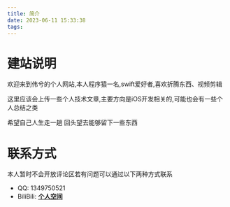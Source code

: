 ```yaml
---
title: 简介
date: 2023-06-11 15:33:38
tags:
---
```

# 建站说明

欢迎来到伟兮的个人网站,本人程序猿一名,swift爱好者,喜欢折腾东西、视频剪辑

这里应该会上传一些个人技术文章,主要方向是iOS开发相关的,可能也会有一些个人总结之类

希望自己人生走一趟 回头望去能够留下一些东西

# 联系方式

本人暂时不会开放评论区若有问题可以通过以下两种方式联系

* QQ: 1349750521
* BiliBili: **[个人空间](https://space.bilibili.com/6450245)**
